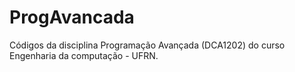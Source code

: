 # ProgAvancada
Códigos da disciplina Programação Avançada (DCA1202)  do curso Engenharia da computação - UFRN.
